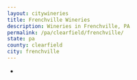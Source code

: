 ```yaml
---
layout: citywineries
title: Frenchville Wineries
description: Wineries in Frenchville, PA
permalink: /pa/clearfield/frenchville/
state: pa
county: clearfield
city: frenchville
---
```

-
